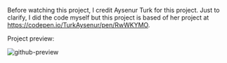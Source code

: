 Before watching this project, I credit Aysenur Turk for this project. Just to clarify, I did the code myself but this project is based of her project at https://codepen.io/TurkAysenur/pen/RwWKYMO.

Project preview:

![github-preview](https://user-images.githubusercontent.com/89547323/207649634-8ffad23d-475b-4bc9-957c-dcb095654098.png)
